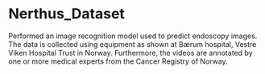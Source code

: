 # Nerthus_Dataset
Performed an image recognition model used to predict endoscopy images. The data is collected using equipment as shown at Bærum hospital, Vestre Viken Hospital Trust in Norway. Furthermore, the videos are annotated by one or more medical experts from the Cancer Registry of Norway.
